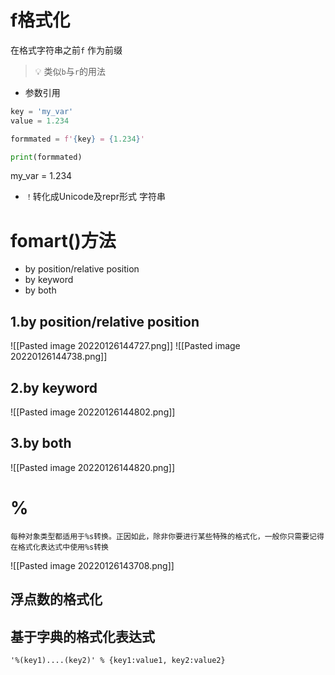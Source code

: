 # f格式化

在格式字符串之前`f` 作为前缀

> 💡 类似`b`与`r`的用法


-   参数引用

```python
key = 'my_var'
value = 1.234

formmated = f'{key} = {1.234}'

print(formmated)
```

my_var = 1.234

-   `！`转化成Unicode及repr形式 字符串


# fomart()方法
- by position/relative position
- by keyword
- by both

## 1.by position/relative position
![[Pasted image 20220126144727.png]]
![[Pasted image 20220126144738.png]]

## 2.by keyword
![[Pasted image 20220126144802.png]]


## 3.by both
![[Pasted image 20220126144820.png]]


# %
```ad-note
每种对象类型都适用于%s转换。正因如此，除非你要进行某些特殊的格式化，一般你只需要记得在格式化表达式中使用%s转换
```

![[Pasted image 20220126143708.png]]

##  浮点数的格式化


## 基于字典的格式化表达式
```jupyter
'%(key1)....(key2)' % {key1:value1, key2:value2}
```
